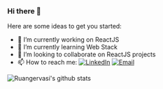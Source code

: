 ### Hi there 👋

Here are some ideas to get you started:

- 🔭 I’m currently working on ReactJS
- 🌱 I’m currently learning Web Stack
- 👯 I’m looking to collaborate on ReactJS projects
- 📫 How to reach me: <a href="https://www.linkedin.com/in/ruangervasi/" target="_blank"><img alt="LinkedIn" src="https://img.shields.io/badge/LinkedIn-@Ruangervasi-blue?style=flat&logo=linkedin"></a>
<a href="mailto:ruan@ruangervasi.com.br"><img alt="Email" src="https://img.shields.io/badge/ruan@ruangervasi.com.br-blue?style=flat&logo=gmail"></a>
</p>

![Ruangervasi's github stats](https://github-readme-stats.vercel.app/api?username=ruangervasi&show_icons=true&theme=dracula)
